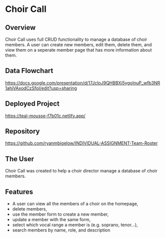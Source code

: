 # Choir Call

## Overview
Choir Call uses full CRUD functionality to manage a database of choir members. A user can create new members, edit them, delete them, and view them on a seperate member page that has more information about them.

## Data Flowchart
https://docs.google.com/presentation/d/17JcIoJ9QHBBXi5ygoInuP_wfb3NR1ahjVAxodCzSfoI/edit?usp=sharing

## Deployed Project
https://teal-mousse-f7b01c.netlify.app/

## Repository
https://github.com/ryanmbigelow/INDIVIDUAL-ASSIGNMENT-Team-Roster

## The User
Choir Call was created to help a choir director manage a database of choir members.

## Features
- A user can view all the members of a choir on the homepage,
- delete members,
- use the member form to create a new member,
- update a member with the same form,
- select which vocal range a member is (e.g. soprano, tenor...),
- search members by name, role, and description
